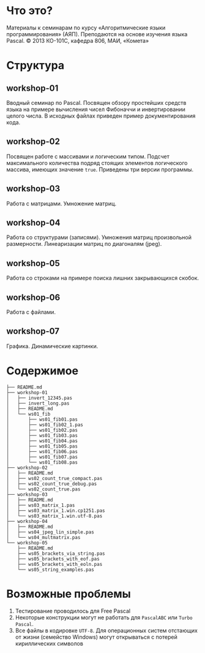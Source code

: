 # Что это?

Материалы к семинарам по курсу «Алгоритмические языки программирования» (АЯП).
Преподаются на основе изучения языка Pascal.
© 2013 КО-101С, кафедра 806, МАИ, «Комета»

# Структура

## workshop-01

Вводный семинар по Pascal.
Посвящен обзору простейших средств языка 
на примере вычисления чисел Фибоначчи 
и инвертировании целого числа.
В исходных файлах приведен пример документирования кода.

## workshop-02

Посвящен работе с массивами и логическим типом.
Подсчет максимального количества подряд стоящих элементов логического массива, 
имеющих значение `true`. Приведены три версии программы.

## workshop-03

Работа с матрицами. Умножение матриц.

## workshop-04

Работа со структурами (записями).
Умножения матриц произвольной размерности.
Линеаризации матриц по диагоналям (jpeg).

## workshop-05

Работа со строками на примере поиска лишних закрывающихся скобок.

## workshop-06

Работа с файлами.

## workshop-07

Графика. Динамические картинки.

# Содержимое

    ├── README.md
    ├── workshop-01
    │   ├── invert_12345.pas
    │   ├── invert_long.pas
    │   ├── README.md
    │   └── ws01_fib
    │       ├── ws01_fib01.pas
    │       ├── ws01_fib02_1.pas
    │       ├── ws01_fib02.pas
    │       ├── ws01_fib03.pas
    │       ├── ws01_fib04.pas
    │       ├── ws01_fib05.pas
    │       ├── ws01_fib06.pas
    │       ├── ws01_fib07.pas
    │       └── ws01_fib08.pas
    ├── workshop-02
    │   ├── README.md
    │   ├── ws02_count_true_compact.pas
    │   ├── ws02_count_true_debug.pas
    │   └── ws02_count_true.pas
    ├── workshop-03
    │   ├── README.md
    │   ├── ws03_matrix_1.pas
    │   ├── ws03_matrix_1.win.cp1251.pas
    │   └── ws03_matrix_1.win.utf-8.pas
    ├── workshop-04
    │   ├── README.md
    │   ├── ws04_jpeg_lin_simple.pas
    │   └── ws04_multmatrix.pas
    └── workshop-05
        ├── README.md
        ├── ws05_brackets_via_string.pas
        ├── ws05_brackets_with_eof.pas
        ├── ws05_brackets_with_eoln.pas
        └── ws05_string_examples.pas


# Возможные проблемы

1. Тестирование проводилось для Free Pascal
2. Некоторые конструкции могут не работать для `PascalABC` или `Turbo Pascal`.
3. Все файлы в кодировке `UTF-8`. 
    Для операционных систем отстающих от жизни (семейство Windows)
    могут открываться с потерей кириллических символов
